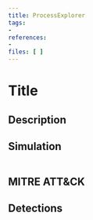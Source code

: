 ```yaml
---
title: ProcessExplorer
tags:
- 
references: 
- 
files: [ ]
---
```


<Description>

# Title

## Description



## Simulation
```

```
## MITRE ATT&CK



## Detections

